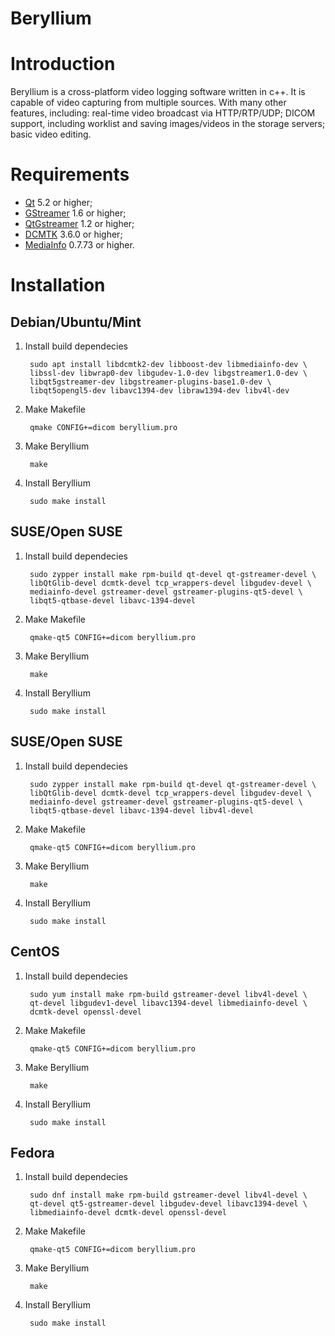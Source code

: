 Beryllium
=========

Introduction
============

Beryllium is a cross-platform video logging software written in c++.
It is capable of video capturing from multiple sources. With many other
features, including: real-time video broadcast via HTTP/RTP/UDP; DICOM
support, including worklist and saving images/videos in the storage
servers; basic video editing.

Requirements
============

* [Qt](http://qt-project.org/) 5.2 or higher;
* [GStreamer](http://gstreamer.freedesktop.org/) 1.6 or higher;
* [QtGstreamer](http://gstreamer.freedesktop.org/modules/qt-gstreamer.html) 1.2 or higher;
* [DCMTK](http://dcmtk.org/) 3.6.0 or higher;
* [MediaInfo](http://mediainfo.sourceforge.net/) 0.7.73 or higher.

Installation
============

Debian/Ubuntu/Mint
------------------

1. Install build dependecies

        sudo apt install libdcmtk2-dev libboost-dev libmediainfo-dev \
        libssl-dev libwrap0-dev libgudev-1.0-dev libgstreamer1.0-dev \
        libqt5gstreamer-dev libgstreamer-plugins-base1.0-dev \
        libqt5opengl5-dev libavc1394-dev libraw1394-dev libv4l-dev

2. Make Makefile

        qmake CONFIG+=dicom beryllium.pro
  
3. Make Beryllium

        make

4. Install Beryllium

        sudo make install

SUSE/Open SUSE
--------------

1. Install build dependecies

        sudo zypper install make rpm-build qt-devel qt-gstreamer-devel \
        libQtGlib-devel dcmtk-devel tcp_wrappers-devel libgudev-devel \
        mediainfo-devel gstreamer-devel gstreamer-plugins-qt5-devel \
        libqt5-qtbase-devel libavc-1394-devel  

2. Make Makefile

        qmake-qt5 CONFIG+=dicom beryllium.pro

3. Make Beryllium

        make

4. Install Beryllium

        sudo make install


SUSE/Open SUSE
--------------

1. Install build dependecies

        sudo zypper install make rpm-build qt-devel qt-gstreamer-devel \
        libQtGlib-devel dcmtk-devel tcp_wrappers-devel libgudev-devel \
        mediainfo-devel gstreamer-devel gstreamer-plugins-qt5-devel \
        libqt5-qtbase-devel libavc-1394-devel libv4l-devel

2. Make Makefile

        qmake-qt5 CONFIG+=dicom beryllium.pro

3. Make Beryllium

        make

4. Install Beryllium

        sudo make install

CentOS
--------------

1. Install build dependecies

        sudo yum install make rpm-build gstreamer-devel libv4l-devel \
        qt-devel libgudev1-devel libavc1394-devel libmediainfo-devel \
        dcmtk-devel openssl-devel

2. Make Makefile

        qmake-qt5 CONFIG+=dicom beryllium.pro

3. Make Beryllium

        make

4. Install Beryllium

        sudo make install

Fedora
--------------

1. Install build dependecies

        sudo dnf install make rpm-build gstreamer-devel libv4l-devel \
        qt-devel qt5-gstreamer-devel libgudev-devel libavc1394-devel \
        libmediainfo-devel dcmtk-devel openssl-devel


2. Make Makefile

        qmake-qt5 CONFIG+=dicom beryllium.pro

3. Make Beryllium

        make

4. Install Beryllium

        sudo make install
